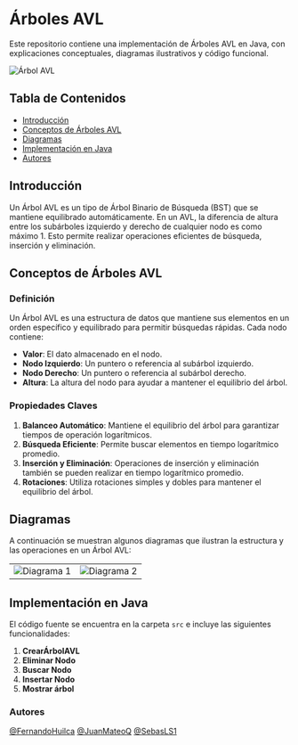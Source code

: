 # Árboles AVL

Este repositorio contiene una implementación de Árboles AVL en Java, con explicaciones conceptuales, diagramas ilustrativos y código funcional.

![Árbol AVL](https://github.com/FernandoHuilca/Arboles_AVL/assets/your-asset-id/image.png)

## Tabla de Contenidos

- [Introducción](#introducción)
- [Conceptos de Árboles AVL](#conceptos-de-árboles-avl)
- [Diagramas](#diagramas)
- [Implementación en Java](#implementación-en-java)
- [Autores](#autores)

## Introducción

Un Árbol AVL es un tipo de Árbol Binario de Búsqueda (BST) que se mantiene equilibrado automáticamente. En un AVL, la diferencia de altura entre los subárboles izquierdo y derecho de cualquier nodo es como máximo 1. Esto permite realizar operaciones eficientes de búsqueda, inserción y eliminación.

## Conceptos de Árboles AVL

### Definición

Un Árbol AVL es una estructura de datos que mantiene sus elementos en un orden específico y equilibrado para permitir búsquedas rápidas. Cada nodo contiene:

- **Valor**: El dato almacenado en el nodo.
- **Nodo Izquierdo**: Un puntero o referencia al subárbol izquierdo.
- **Nodo Derecho**: Un puntero o referencia al subárbol derecho.
- **Altura**: La altura del nodo para ayudar a mantener el equilibrio del árbol.

### Propiedades Claves

1. **Balanceo Automático**: Mantiene el equilibrio del árbol para garantizar tiempos de operación logarítmicos.
2. **Búsqueda Eficiente**: Permite buscar elementos en tiempo logarítmico promedio.
3. **Inserción y Eliminación**: Operaciones de inserción y eliminación también se pueden realizar en tiempo logarítmico promedio.
4. **Rotaciones**: Utiliza rotaciones simples y dobles para mantener el equilibrio del árbol.

## Diagramas

A continuación se muestran algunos diagramas que ilustran la estructura y las operaciones en un Árbol AVL:

<table>
  <tr>
    <td><img src="https://github.com/FernandoHuilca/Arboles_AVL/assets/your-asset-id/diagram1.png" alt="Diagrama 1"></td>
    <td><img src="https://github.com/FernandoHuilca/Arboles_AVL/assets/your-asset-id/diagram2.png" alt="Diagrama 2"></td>
  </tr>
</table>

## Implementación en Java

El código fuente se encuentra en la carpeta `src` e incluye las siguientes funcionalidades:

1. **CrearÁrbolAVL**
2. **Eliminar Nodo**
3. **Buscar Nodo**
4. **Insertar Nodo** 
5. **Mostrar árbol**

### Autores
[@FernandoHuilca](https://github.com/FernandoHuilca)
[@JuanMateoQ](https://github.com/JuanMateoQ)
[@SebasLS1](https://github.com/SebasLS1)
